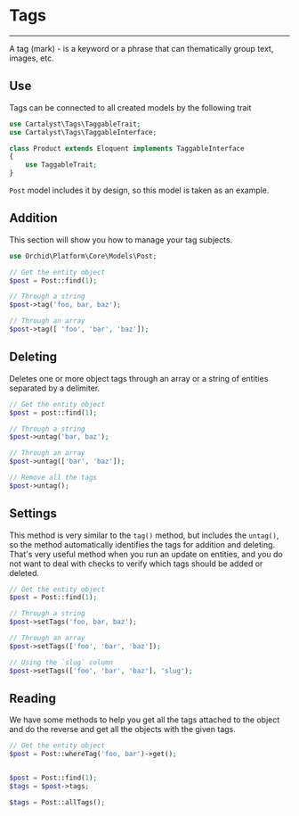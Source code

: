 # Tags
----------

A tag (mark) - is a keyword or a phrase that can thematically group text, images, etc.  


## Use

Tags can be connected to all created models by the following trait

```php
use Cartalyst\Tags\TaggableTrait;
use Cartalyst\Tags\TaggableInterface;

class Product extends Eloquent implements TaggableInterface
{
    use TaggableTrait;
}
```


`Post` model includes it by design, so this model is taken as an example.

## Addition

This section will show you how to manage your tag subjects.

```php
use Orchid\Platform\Core\Models\Post;

// Get the entity object
$post = Post::find(1);

// Through a string
$post->tag('foo, bar, baz');

// Through an array
$post->tag([ 'foo', 'bar', 'baz']);
```




## Deleting

Deletes one or more object tags through an array or a string of entities separated by a delimiter.

```php
// Get the entity object
$post = post::find(1);

// Through a string
$post->untag('bar, baz');

// Through an array
$post->untag(['bar', 'baz']);

// Remove all the tags
$post->untag();
```



## Settings

This method is very similar to the `tag()` method, but includes the `untag()`, so the method automatically identifies the tags for addition and deleting. That's very useful method when you run an update on entities, and you do not want to deal with checks to verify which tags should be added or deleted.

```php
// Get the entity object
$post = Post::find(1);

// Through a string
$post->setTags('foo, bar, baz');

// Through an array
$post->setTags(['foo', 'bar', 'baz']);

// Using the `slug` column
$post->setTags(['foo', 'bar', 'baz'], 'slug');
```


## Reading

We have some methods to help you get all the tags attached to the object and do the reverse and get all the objects with the given tags.

```php
// Get the entity object
$post = Post::whereTag('foo, bar')->get();


$post = Post::find(1);
$tags = $post->tags;

$tags = Post::allTags();
```
 
